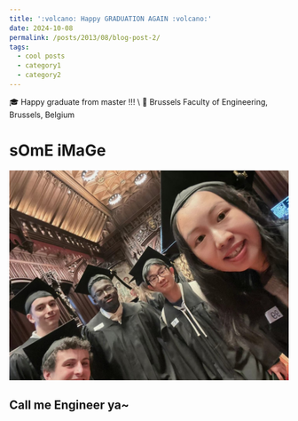 ```yaml
---
title: ':volcano: Happy GRADUATION AGAIN :volcano:'
date: 2024-10-08
permalink: /posts/2013/08/blog-post-2/
tags:
  - cool posts
  - category1
  - category2
---
```


:mortar_board: Happy graduate from master !!! \\
:round_pushpin: Brussels Faculty of Engineering, Brussels, Belgium

sOmE iMaGe
======

<img src='/images/bruface_graduate.png'>



Call me Engineer ya~
------
